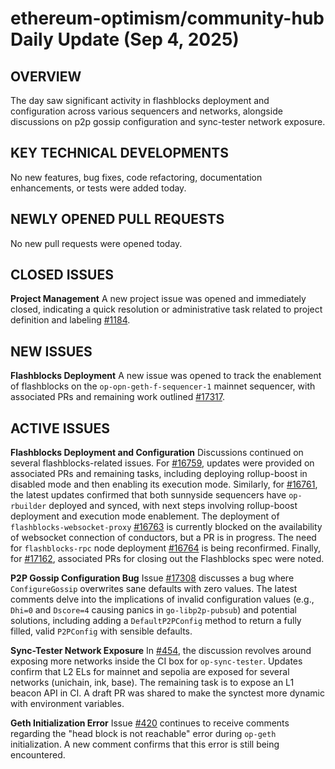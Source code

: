 # ethereum-optimism/community-hub Daily Update (Sep 4, 2025)
## OVERVIEW 
The day saw significant activity in flashblocks deployment and configuration across various sequencers and networks, alongside discussions on p2p gossip configuration and sync-tester network exposure.

## KEY TECHNICAL DEVELOPMENTS

No new features, bug fixes, code refactoring, documentation enhancements, or tests were added today.

## NEWLY OPENED PULL REQUESTS
No new pull requests were opened today.

## CLOSED ISSUES

**Project Management**
A new project issue was opened and immediately closed, indicating a quick resolution or administrative task related to project definition and labeling [#1184](https://github.com/ethereum-optimism/community-hub/issues/1184).

## NEW ISSUES

**Flashblocks Deployment**
A new issue was opened to track the enablement of flashblocks on the `op-opn-geth-f-sequencer-1` mainnet sequencer, with associated PRs and remaining work outlined [#17317](https://github.com/ethereum-optimism/community-hub/issues/17317).

## ACTIVE ISSUES

**Flashblocks Deployment and Configuration**
Discussions continued on several flashblocks-related issues. For [#16759](https://github.com/ethereum-optimism/community-hub/issues/16759), updates were provided on associated PRs and remaining tasks, including deploying rollup-boost in disabled mode and then enabling its execution mode. Similarly, for [#16761](https://github.com/ethereum-optimism/community-hub/issues/16761), the latest updates confirmed that both sunnyside sequencers have `op-rbuilder` deployed and synced, with next steps involving rollup-boost deployment and execution mode enablement. The deployment of `flashblocks-websocket-proxy` [#16763](https://github.com/ethereum-optimism/community-hub/issues/16763) is currently blocked on the availability of websocket connection of conductors, but a PR is in progress. The need for `flashblocks-rpc` node deployment [#16764](https://github.com/ethereum-optimism/community-hub/issues/16764) is being reconfirmed. Finally, for [#17162](https://github.com/ethereum-optimism/community-hub/issues/17162), associated PRs for closing out the Flashblocks spec were noted.

**P2P Gossip Configuration Bug**
Issue [#17308](https://github.com/ethereum-optimism/community-hub/issues/17308) discusses a bug where `ConfigureGossip` overwrites sane defaults with zero values. The latest comments delve into the implications of invalid configuration values (e.g., `Dhi=0` and `Dscore=4` causing panics in `go-libp2p-pubsub`) and potential solutions, including adding a `DefaultP2PConfig` method to return a fully filled, valid `P2PConfig` with sensible defaults.

**Sync-Tester Network Exposure**
In [#454](https://github.com/ethereum-optimism/community-hub/issues/454), the discussion revolves around exposing more networks inside the CI box for `op-sync-tester`. Updates confirm that L2 ELs for mainnet and sepolia are exposed for several networks (unichain, ink, base). The remaining task is to expose an L1 beacon API in CI. A draft PR was shared to make the synctest more dynamic with environment variables.

**Geth Initialization Error**
Issue [#420](https://github.com/ethereum-optimism/community-hub/issues/420) continues to receive comments regarding the "head block is not reachable" error during `op-geth` initialization. A new comment confirms that this error is still being encountered.